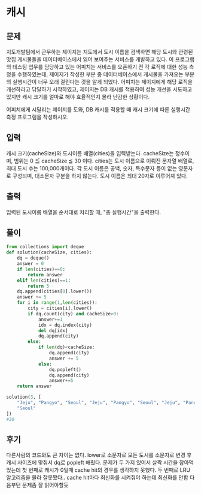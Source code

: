 # 캐시

## 문제

지도개발팀에서 근무하는 제이지는 지도에서 도시 이름을 검색하면 해당 도시와 관련된 맛집 게시물들을 데이터베이스에서 읽어 보여주는 서비스를 개발하고 있다.
이 프로그램의 테스팅 업무를 담당하고 있는 어피치는 서비스를 오픈하기 전 각 로직에 대한 성능 측정을 수행하였는데, 제이지가 작성한 부분 중 데이터베이스에서 게시물을 가져오는 부분의 실행시간이 너무 오래 걸린다는 것을 알게 되었다.
어피치는 제이지에게 해당 로직을 개선하라고 닦달하기 시작하였고, 제이지는 DB 캐시를 적용하여 성능 개선을 시도하고 있지만 캐시 크기를 얼마로 해야 효율적인지 몰라 난감한 상황이다.

어피치에게 시달리는 제이지를 도와, DB 캐시를 적용할 때 캐시 크기에 따른 실행시간 측정 프로그램을 작성하시오.

## 입력

캐시 크기(cacheSize)와 도시이름 배열(cities)을 입력받는다.
cacheSize는 정수이며, 범위는 0 ≦ cacheSize ≦ 30 이다.
cities는 도시 이름으로 이뤄진 문자열 배열로, 최대 도시 수는 100,000개이다.
각 도시 이름은 공백, 숫자, 특수문자 등이 없는 영문자로 구성되며, 대소문자 구분을 하지 않는다. 도시 이름은 최대 20자로 이루어져 있다.

## 출력

입력된 도시이름 배열을 순서대로 처리할 때, "총 실행시간"을 출력한다.

## 풀이

```python
from collections import deque
def solution(cacheSize, cities):
    dq = deque()
    answer = 0
    if len(cities)==0:
        return answer
    elif len(cities)==1:
        return 5
    dq.append(cities[0].lower())
    answer += 5
    for i in range(1,len(cities)):
        city = cities[i].lower()
        if dq.count(city) and cacheSize>0:
            answer+=1
            idx = dq.index(city)
            del dq[idx]
            dq.append(city)
        else:
            if len(dq)<cacheSize:
                dq.append(city)
                answer += 5
            else:
                dq.popleft()
                dq.append(city)
                answer+=5
    return answer

solution(3, [
    "Jeju", "Pangyo", "Seoul", "Jeju", "Pangyo", "Seoul", "Jeju", "Pangyo",
    "Seoul"
])
#30
```

## 후기

다른사람의 코드와도 큰 차이는 없다.
lower로 소문자로 모든 도시를 소문자로 변경 후 캐시 사이즈에 맞춰서 dq로 popleft 해줬다.
문제가 두 가지 있어서 살짝 시간을 잡아먹었는데 첫 번째로 캐시가 0일때 cache hit의 경우를 생각하지 못했다.
두 번째로 LRU 알고리즘을 몰라 잘못짰다.. cache hit마다 최신화를 시켜줘야 하는데 최신화를 안함
다음부턴 문제좀 잘 읽어야할듯
